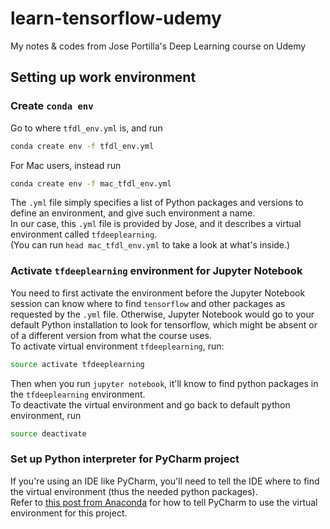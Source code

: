 # learn-tensorflow-udemy
My notes &amp; codes from Jose Portilla's Deep Learning course on Udemy


## Setting up work environment
### Create `conda env`
Go to where `tfdl_env.yml` is, and run
```bash
conda create env -f tfdl_env.yml
```
For Mac users, instead run
```bash
conda create env -f mac_tfdl_env.yml
```
The `.yml` file simply specifies a list of Python packages and versions to define an environment, and give such environment a name.  
In our case, this `.yml` file is provided by Jose, and it describes a virtual environment called `tfdeeplearning`.  
(You can run `head mac_tfdl_env.yml` to take a look at what's inside.)

### Activate `tfdeeplearning` environment for Jupyter Notebook
You need to first activate the environment before the Jupyter Notebook session can know where to find `tensorflow` and other packages as requested by the `.yml` file.
Otherwise, Jupyter Notebook would go to your default Python installation to look for tensorflow, which might be absent or of a different version from what the course uses.  
To activate virtual environment `tfdeeplearning`, run:
```bash
source activate tfdeeplearning
```
Then when you run `jupyter notebook`, it'll know to find python packages in the `tfdeeplearning` environment.  
To deactivate the virtual environment and go back to default python environment, run
```bash
source deactivate
```

### Set up Python interpreter for PyCharm project
If you're using an IDE like PyCharm, you'll need to tell the IDE where to find the virtual environment (thus the needed python packages).  
Refer to [this post from Anaconda](https://docs.anaconda.com/anaconda/user-guide/tasks/integration/pycharm) for how to tell PyCharm to use the virtual environment for this project.  




